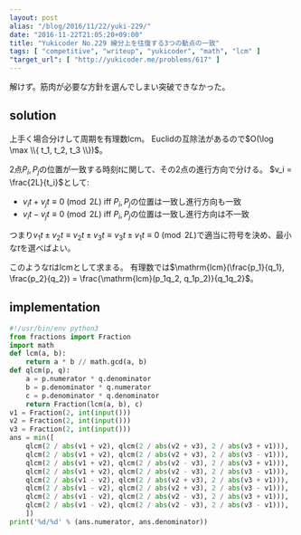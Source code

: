 ```yaml
---
layout: post
alias: "/blog/2016/11/22/yuki-229/"
date: "2016-11-22T21:05:20+09:00"
title: "Yukicoder No.229 線分上を往復する3つの動点の一致"
tags: [ "competitive", "writeup", "yukicoder", "math", "lcm" ]
"target_url": [ "http://yukicoder.me/problems/617" ]
---
```


解けず。筋肉が必要な方針を選んでしまい突破できなかった。

## solution

上手く場合分けして周期を有理数$\mathrm{lcm}$。
Euclidの互除法があるので$O(\log \max \\{ t_1, t_2, t_3 \\})$。

$2$点$P_i, P_j$の位置が一致する時刻$t$に関して、その$2$点の進行方向で分ける。
$v_i = \frac{2L}{t_i}$として:

-   $v_it + v_jt \equiv 0 \pmod{2L}$ iff $P_i, P_j$の位置は一致し進行方向も一致
-   $v_it - v_jt \equiv 0 \pmod{2L}$ iff $P_i, P_j$の位置は一致し進行方向は不一致

つまり$v_1t \pm v_2t \equiv v_2t \pm v_3t \equiv v_3t \pm v_1t \equiv 0 \pmod{2L}$で適当に符号を決め、最小な$t$を選べばよい。

このような$t$は$\mathrm{lcm}$として求まる。
有理数では$\mathrm{lcm}(\frac{p_1}{q_1}, \frac{p_2}{q_2}) = \frac{\mathrm{lcm}(p_1q_2, q_1p_2)}{q_1q_2}$。

## implementation

``` python
#!/usr/bin/env python3
from fractions import Fraction
import math
def lcm(a, b):
    return a * b // math.gcd(a, b)
def qlcm(p, q):
    a = p.numerator * q.denominator
    b = p.denominator * q.numerator
    c = p.denominator * q.denominator
    return Fraction(lcm(a, b), c)
v1 = Fraction(2, int(input()))
v2 = Fraction(2, int(input()))
v3 = Fraction(2, int(input()))
ans = min([
    qlcm(2 / abs(v1 + v2), qlcm(2 / abs(v2 + v3), 2 / abs(v3 + v1))),
    qlcm(2 / abs(v1 + v2), qlcm(2 / abs(v2 + v3), 2 / abs(v3 - v1))),
    qlcm(2 / abs(v1 + v2), qlcm(2 / abs(v2 - v3), 2 / abs(v3 + v1))),
    qlcm(2 / abs(v1 + v2), qlcm(2 / abs(v2 - v3), 2 / abs(v3 - v1))),
    qlcm(2 / abs(v1 - v2), qlcm(2 / abs(v2 + v3), 2 / abs(v3 + v1))),
    qlcm(2 / abs(v1 - v2), qlcm(2 / abs(v2 + v3), 2 / abs(v3 - v1))),
    qlcm(2 / abs(v1 - v2), qlcm(2 / abs(v2 - v3), 2 / abs(v3 + v1))),
    qlcm(2 / abs(v1 - v2), qlcm(2 / abs(v2 - v3), 2 / abs(v3 - v1))),
    ])
print('%d/%d' % (ans.numerator, ans.denominator))
```
